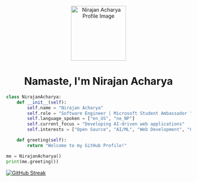 
<!-- Profile Image -->
<p align="center"> 
  <img src="https://github.com/nirajanacharya/nirajanacharya/blob/main/ascii-art.png" width="150" height="150" alt="Nirajan Acharya Profile Image">
</p> 

<h1 align="center">Namaste, I'm Nirajan Acharya</h1>


```python
class NirajanAcharya:
    def __init__(self):
        self.name = "Nirajan Acharya"
        self.role = "Software Engineer | Microsoft Student Ambassador "
        self.language_spoken = ["en_US", "ne_NP"]
        self.current_focus = "Developing AI-driven web applications"
        self.interests = ["Open Source", "AI/ML", "Web Development", "Community Work"]

    def greeting(self):
        return "Welcome to my GitHub Profile!"

me = NirajanAcharya()
print(me.greeting())

```

[![GitHub Streak](https://streak-stats.demolab.com/?user=nirajanacharya&theme=blue-green)](https://git.io/streak-stats)

